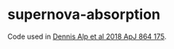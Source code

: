 # supernova-absorption

Code used in [Dennis Alp et al 2018 ApJ 864 175](https://iopscience.iop.org/article/10.3847/1538-4357/aad737).
